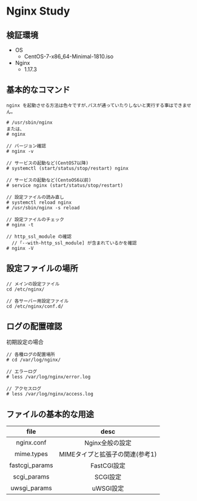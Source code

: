 # Nginx Study

## 検証環境

- OS
  - CentOS-7-x86_64-Minimal-1810.iso
- Nginx
  - 1.17.3

## 基本的なコマンド

```
nginx を起動させる方法は色々ですが､パスが通っていたりしないと実行する事はできません｡

# /usr/sbin/nginx
または､
# nginx
```

```
// バージョン確認
# nginx -v

// サービスの起動など(CentOS7以降)
# systemctl (start/status/stop/restart) nginx

// サービスの起動など(CentoOS6以前)
# service nginx (start/status/stop/restart)

// 設定ファイルの読み直し
# systemctl reload nginx
# /usr/sbin/nginx -s reload

// 設定ファイルのチェック
# nginx -t

// http_ssl_module の確認
  // ｢--with-http_ssl_module] が含まれているかを確認
# nginx -V
```

## 設定ファイルの場所

```
// メインの設定ファイル
cd /etc/nginx/

// 各サーバー用設定ファイル
cd /etc/nginx/conf.d/
```

## ログの配置確認
初期設定の場合

```
// 各種ログの配置場所
# cd /var/log/nginx/

// エラーログ
# less /var/log/nginx/error.log

// アクセスログ
# less /var/log/nginx/access.log
```


## ファイルの基本的な用途

|file|desc|
|:--:|:--:|
|nginx.conf|Nginx全般の設定|
|mime.types|MIMEタイプと拡張子の関連(参考1)|
|fastcgi_params|FastCGI設定|
|scgi_params|SCGI設定|
|uwsgi_params|uWSGI設定|
